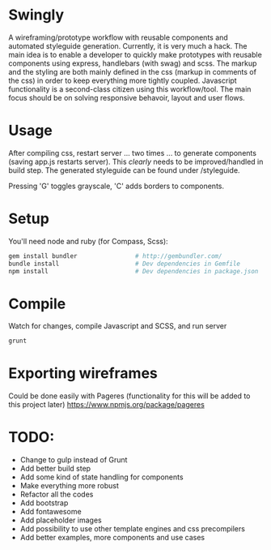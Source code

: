 # Swingly
A wireframing/prototype workflow with reusable components and automated styleguide generation. Currently, it is very much a hack. The main idea is to enable a developer to quickly make prototypes with reusable components using express, handlebars (with swag) and scss. The markup and the styling are both mainly defined in the css (markup in comments of the css) in order to keep everything more tightly coupled. Javascript functionality is a second-class citizen using this workflow/tool. The main focus should be on solving responsive behavoir, layout and user flows.

# Usage
After compiling css, restart server ... two times ... to generate components (saving app.js restarts server). This _clearly_ needs to be improved/handled in build step. The generated styleguide can be found under /styleguide.

Pressing 'G' toggles grayscale, 'C' adds borders to components.

# Setup
You'll need node and ruby (for Compass, Scss):
     
```sh
gem install bundler                # http://gembundler.com/
bundle install                     # Dev dependencies in Gemfile
npm install                        # Dev dependencies in package.json
```  

# Compile
Watch for changes, compile Javascript and SCSS, and run server
  
```sh
grunt
```

# Exporting wireframes
Could be done easily with Pageres (functionality for this will be added to this project later)
https://www.npmjs.org/package/pageres

# TODO:
* Change to gulp instead of Grunt
* Add better build step
* Add some kind of state handling for components
* Make everything more robust
* Refactor all the codes
* Add bootstrap 
* Add fontawesome
* Add placeholder images
* Add possibility to use other template engines and css precompilers
* Add better examples, more components and use cases
